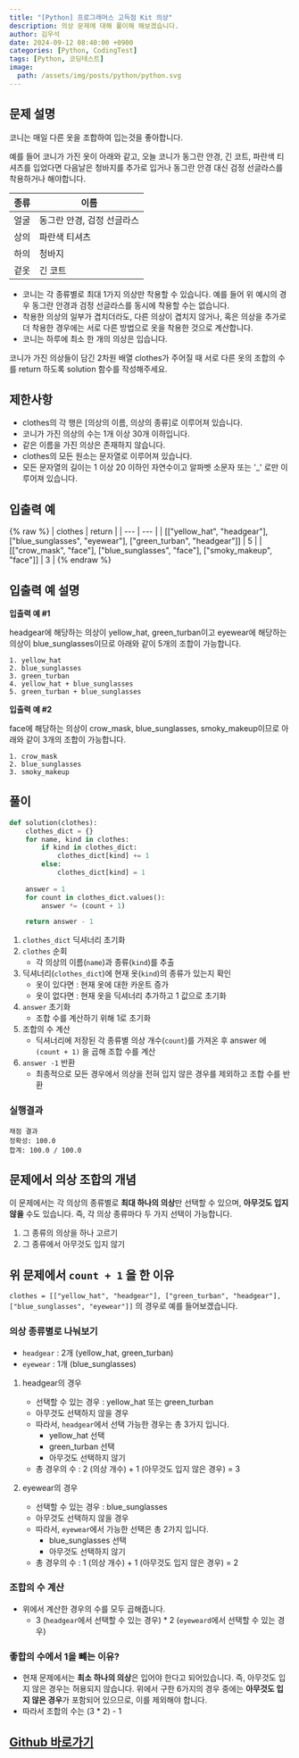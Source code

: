 ```yaml
---
title: "[Python] 프로그래머스 고득점 Kit 의상"
description: 의상 문제에 대해 풀이해 해보겠습니다.
author: 김우석
date: 2024-09-12 08:40:00 +0900
categories: [Python, CodingTest]
tags: [Python, 코딩테스트]
image:
  path: /assets/img/posts/python/python.svg
---
```


## 문제 설명
코니는 매일 다른 옷을 조합하여 입는것을 좋아합니다.

예를 들어 코니가 가진 옷이 아래와 같고, 오늘 코니가 동그란 안경, 긴 코트, 파란색 티셔츠를 입었다면 다음날은 청바지를 추가로 입거나 동그란 안경 대신 검정 선글라스를 착용하거나 해야합니다.

| 종류 | 이름 |
| --- | --- |
| 얼굴 | 동그란 안경, 검정 선글라스 |
| 상의 | 파란색 티셔츠 |
| 하의 | 청바지 |
| 겉옷 | 긴 코트 |

- 코니는 각 종류별로 최대 1가지 의상만 착용할 수 있습니다. 예를 들어 위 예시의 경우 동그란 안경과 검정 선글라스를 동시에 착용할 수는 없습니다.
- 착용한 의상의 일부가 겹치더라도, 다른 의상이 겹치지 않거나, 혹은 의상을 추가로 더 착용한 경우에는 서로 다른 방법으로 옷을 착용한 것으로 계산합니다.
- 코니는 하루에 최소 한 개의 의상은 입습니다.

코니가 가진 의상들이 담긴 2차원 배열 clothes가 주어질 때 서로 다른 옷의 조합의 수를 return 하도록 solution 함수를 작성해주세요.


## 제한사항
- clothes의 각 행은 [의상의 이름, 의상의 종류]로 이루어져 있습니다.
- 코니가 가진 의상의 수는 1개 이상 30개 이하입니다.
- 같은 이름을 가진 의상은 존재하지 않습니다.
- clothes의 모든 원소는 문자열로 이루어져 있습니다.
- 모든 문자열의 길이는 1 이상 20 이하인 자연수이고 알파벳 소문자 또는 '_' 로만 이루어져 있습니다.


## 입출력 예
{% raw %}
| clothes | return |
| --- | --- |
| \[\["yellow\_hat", "headgear"\], \["blue\_sunglasses", "eyewear"\], \["green\_turban", "headgear"\]\] | 5 |
| \[\["crow\_mask", "face"\], \["blue\_sunglasses", "face"\], \["smoky\_makeup", "face"\]\] | 3 |
{% endraw %}

## 입출력 예 설명
**입출력 예 #1**

headgear에 해당하는 의상이 yellow_hat, green_turban이고 eyewear에 해당하는 의상이 blue_sunglasses이므로 아래와 같이 5개의 조합이 가능합니다.

```
1. yellow_hat
2. blue_sunglasses
3. green_turban
4. yellow_hat + blue_sunglasses
5. green_turban + blue_sunglasses
```

**입출력 예 #2**

face에 해당하는 의상이 crow_mask, blue_sunglasses, smoky_makeup이므로 아래와 같이 3개의 조합이 가능합니다.

```
1. crow_mask
2. blue_sunglasses
3. smoky_makeup
```


## 풀이 
```python
def solution(clothes):
    clothes_dict = {}
    for name, kind in clothes:
        if kind in clothes_dict:
            clothes_dict[kind] += 1  
        else:
            clothes_dict[kind] = 1   
    
    answer = 1
    for count in clothes_dict.values():
        answer *= (count + 1)  

    return answer - 1  
```

1. `clothes_dict`  딕셔너리 초기화
2. `clothes` 순회
    - 각 의상의 이름(`name`)과 종류(`kind`)를 추출
3. 딕셔너리(`clothes_dict`)에 현재 옷(`kind`)의 종류가 있는지 확인
    - 옷이 있다면 : 현재 옷에 대한 카운트 증가
    - 옷이 없다면 : 현재 옷을 딕셔너리 추가하고 1 값으로 초기화
4. `answer` 초기화
    - 조합 수를 계산하기 위해 1로 초기화
5. 조합의 수 계산
    - 딕셔너리에 저장된 각 종류별 의상 개수(`count`)를 가져온 후 answer 에 `(count + 1)` 을 곱해 조합 수를 계산
6. `answer -1` 반환
    - 최종적으로 모든 경우에서 의상을 전혀 입지 않은 경우를 제외하고 조합 수를 반환


### 실행결과
```
채점 결과
정확성: 100.0
합계: 100.0 / 100.0
```


## 문제에서 의상 조합의 개념
이 문제에서는 각 의상의 종류별로 **최대 하나의 의상**만 선택할 수 있으며, **아무것도 입지 않을** 수도 있습니다. 즉, 각 의상 종류마다 두 가지 선택이 가능합니다.

1. 그 종류의 의상을 하나 고르기
2. 그 종류에서 아무것도 입지 않기

## 위 문제에서 `count + 1` 을 한 이유
`clothes = [["yellow_hat", "headgear"], ["green_turban", "headgear"], ["blue_sunglasses", "eyewear"]]` 의 경우로 예를 들어보겠습니다.

### 의상 종류별로 나눠보기
- `headgear` : 2개 (yellow_hat, green_turban)
- `eyewear` : 1개 (blue_sunglasses)

1. headgear의 경우
    - 선택할 수 있는 경우 : yellow_hat 또는 green_turban
    - 아무것도 선택하지 않을 경우
    - 따라서, `headgear`에서 선택 가능한 경우는 총 3가지 입니다.
        - yellow_hat 선택
        - green_turban 선택
        - 아무것도 선택하지 않기
    - 총 경우의 수 : 2 (의상 개수) + 1 (아무것도 입지 않은 경우) = 3

2. eyewear의 경우
    - 선택할 수 있는 경우 : blue_sunglasses
    - 아무것도 선택하지 않을 경우
    - 따라서, `eyewear`에서 가능한 선택은 총 2가지 입니다.
        - blue_sunglasses 선택
        - 아무것도 선택하지 않기
    - 총 경우의 수 : 1 (의상 개수) + 1 (아무것도 입지 않은 경우) = 2

### 조합의 수 계산
- 위에서 계산한 경우의 수를 모두 곱해줍니다.
    - 3 (`headgear`에서 선택할 수 있는 경우) * 2 (`eyeweard`에서 선택할 수 있는 경우)

### 좋합의 수에서 1을 뺴는 이유?
- 현재 문제에서는 **최소 하나의 의상**은 입어야 한다고 되어있습니다. 즉, 아무것도 입지 않은 경우는 허용되지 않습니다. 위에서 구한 6가지의 경우 중에는 **아무것도 입지 않은 경우**가 포함되어 있으므로, 이를 제외해야 합니다.
- 따라서 조합의 수는 (3 * 2) - 1

        

## [Github 바로가기](https://github.com/kr-goos/coding-test-solutions/blob/master/programmers/HighScoreKit/hash/count_clothing_combinations/solution.py)